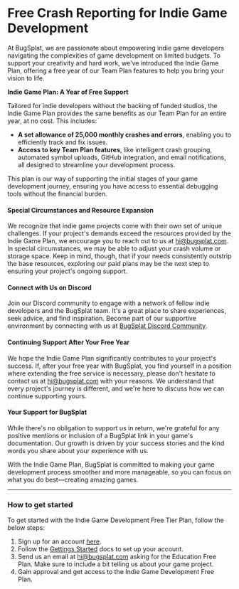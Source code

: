 # Free Crash Reporting for Indie Game Development

At BugSplat, we are passionate about empowering indie game developers navigating the complexities of game development on limited budgets. To support your creativity and hard work, we've introduced the Indie Game Plan, offering a free year of our Team Plan features to help you bring your vision to life.

**Indie Game Plan: A Year of Free Support**

Tailored for indie developers without the backing of funded studios, the Indie Game Plan provides the same benefits as our Team Plan for an entire year, at no cost. This includes:

* **A set allowance of 25,000 monthly crashes and errors**, enabling you to efficiently track and fix issues.
* **Access to key Team Plan features**, like intelligent crash grouping, automated symbol uploads, GitHub integration, and email notifications, all designed to streamline your development process.

This plan is our way of supporting the initial stages of your game development journey, ensuring you have access to essential debugging tools without the financial burden.

#### **Special Circumstances and Resource Expansion**

We recognize that indie game projects come with their own set of unique challenges. If your project's demands exceed the resources provided by the Indie Game Plan, we encourage you to reach out to us at hi@bugsplat.com. In special circumstances, we may be able to adjust your crash volume or storage space. Keep in mind, though, that if your needs consistently outstrip the base resources, exploring our paid plans may be the next step to ensuring your project's ongoing support.

#### **Connect with Us on Discord**

Join our Discord community to engage with a network of fellow indie developers and the BugSplat team. It's a great place to share experiences, seek advice, and find inspiration. Become part of our supportive environment by connecting with us at [BugSplat Discord Community](https://discord.gg/K4KjjRV5ve).

#### **Continuing Support After Your Free Year**

We hope the Indie Game Plan significantly contributes to your project's success. If, after your free year with BugSplat, you find yourself in a position where extending the free service is necessary, please don't hesitate to contact us at hi@bugsplat.com with your reasons. We understand that every project's journey is different, and we're here to discuss how we can continue supporting yours.

#### **Your Support for BugSplat**

While there's no obligation to support us in return, we're grateful for any positive mentions or inclusion of a BugSplat link in your game's documentation. Our growth is driven by your success stories and the kind words you share about your experience with us.

With the Indie Game Plan, BugSplat is committed to making your game development process smoother and more manageable, so you can focus on what you do best—creating amazing games.

***

### How to get started

To get started with the Indie Game Development Free Tier Plan, follow the below steps:

1. Sign up for an account [here](https://app.bugsplat.com/v2/sign-up).
2. Follow the [Gettings Started](../../../introduction/getting-started/) docs to set up your account.
3. Send us an email at [hi@bugsplat.com](mailto:hi@bugsplat.com) asking for the Education Free Plan. Make sure to include a bit telling us about your game project.
4. Gain approval and get access to the Indie Game Development Free Plan. 
